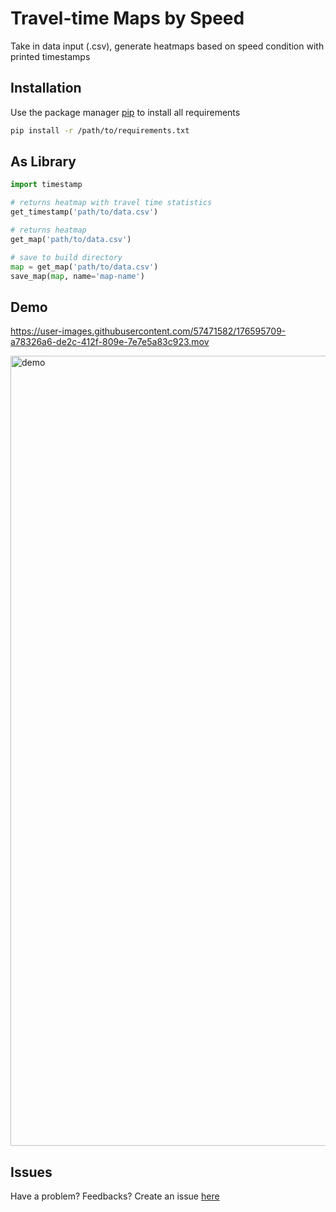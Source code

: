 # Travel-time Maps by Speed

Take in data input (.csv), generate heatmaps based on speed condition with printed timestamps

## Installation

Use the package manager [pip](https://pip.pypa.io/en/stable/) to install all requirements

```bash
pip install -r /path/to/requirements.txt
```

## As Library

```python
import timestamp

# returns heatmap with travel time statistics
get_timestamp('path/to/data.csv')

# returns heatmap
get_map('path/to/data.csv')

# save to build directory
map = get_map('path/to/data.csv')
save_map(map, name='map-name')
```
## Demo




https://user-images.githubusercontent.com/57471582/176595709-a78326a6-de2c-412f-809e-7e7e5a83c923.mov



<img width="1264" alt="demo" src="https://user-images.githubusercontent.com/57471582/176595645-f18a2bd1-1c49-4351-b8ff-4288aac4a9ec.png">



## Issues

Have a problem? Feedbacks? Create an issue [here](https://github.com/nguyen-huong/traveltime/issues)


